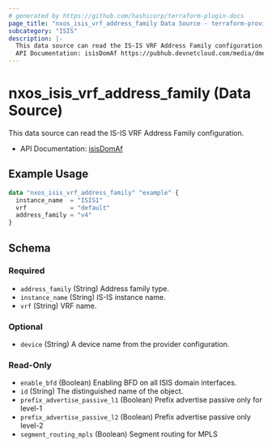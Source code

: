 ```yaml
---
# generated by https://github.com/hashicorp/terraform-plugin-docs
page_title: "nxos_isis_vrf_address_family Data Source - terraform-provider-nxos"
subcategory: "ISIS"
description: |-
  This data source can read the IS-IS VRF Address Family configuration.
  API Documentation: isisDomAf https://pubhub.devnetcloud.com/media/dme-docs-10-2-2/docs/Routing%20and%20Forwarding/isis:DomAf/
---
```


# nxos_isis_vrf_address_family (Data Source)

This data source can read the IS-IS VRF Address Family configuration.

- API Documentation: [isisDomAf](https://pubhub.devnetcloud.com/media/dme-docs-10-2-2/docs/Routing%20and%20Forwarding/isis:DomAf/)

## Example Usage

```terraform
data "nxos_isis_vrf_address_family" "example" {
  instance_name  = "ISIS1"
  vrf            = "default"
  address_family = "v4"
}
```

<!-- schema generated by tfplugindocs -->
## Schema

### Required

- `address_family` (String) Address family type.
- `instance_name` (String) IS-IS instance name.
- `vrf` (String) VRF name.

### Optional

- `device` (String) A device name from the provider configuration.

### Read-Only

- `enable_bfd` (Boolean) Enabling BFD on all ISIS domain interfaces.
- `id` (String) The distinguished name of the object.
- `prefix_advertise_passive_l1` (Boolean) Prefix advertise passive only for level-1
- `prefix_advertise_passive_l2` (Boolean) Prefix advertise passive only level-2
- `segment_routing_mpls` (Boolean) Segment routing for MPLS
